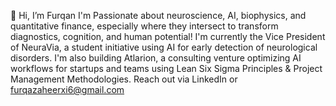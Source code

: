 👋 Hi, I’m Furqan
I'm Passionate about neuroscience, AI, biophysics, and quantitative finance, especially where they intersect to transform diagnostics, cognition, and human potential! 
I'm currently the Vice President of NeuraVia, a student initiative using AI for early detection of neurological disorders.
I'm also building Atlarion, a consulting venture optimizing AI workflows for startups and teams using Lean Six Sigma Principles & Project Management Methodologies. 
Reach out via LinkedIn or furqazaheerxi6@gmail.com
<!---
furqazaheervi6/furqazaheervi6 is a ✨ special ✨ repository because its `README.md` (this file) appears on your GitHub profile.
You can click the Preview link to take a look at your changes.
--->
